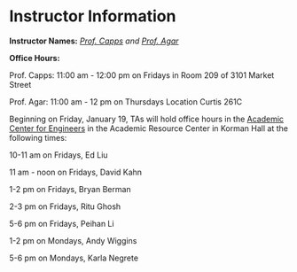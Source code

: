 # Instructor Information

**Instructor Names:** _[Prof. Capps](mailto:sc3623@drexel.edu?subject=ENGR131) and [Prof. Agar](mailto:jca92@drexel.edu?subject=ENGR131)_

**Office Hours:**

Prof. Capps: 11:00 am - 12:00 pm on Fridays in Room 209 of 3101 Market Street

Prof. Agar: 11:00 am - 12 pm on Thursdays Location Curtis 261C

Beginning on Friday, January 19, TAs will hold office hours in the [Academic Center for Engineers](https://drexel.edu/engineering/resources/for-students/student-advising-support/current-students/academic-center-for-engineers/) in the Academic Resource Center in Korman Hall at the following times:  

10-11 am on Fridays, Ed Liu

11 am - noon on Fridays, David Kahn

1-2 pm on Fridays, Bryan Berman

2-3 pm on Fridays, Ritu Ghosh

5-6 pm on Fridays, Peihan Li


1-2 pm on Mondays, Andy Wiggins

5-6 pm on Mondays, Karla Negrete